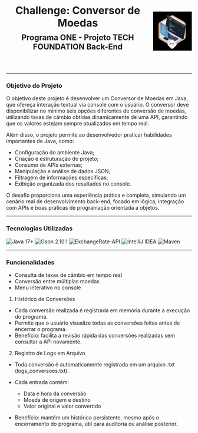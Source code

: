<div align="center" style="display: flex; flex-direction: row; align-items: center; justify-content: center; gap: 10px;">
  <div>
    <h1 style="margin: 0;"> Challenge: Conversor de Moedas</h1>
    <h2 align="center" style="margin-top: 10px;">Programa ONE - Projeto TECH FOUNDATION Back-End</h2>
  </div>
  <div style="display: flex; align-items: center; justify-content: center; height: 200px;">
    <img src="./assets/badge black-conversor.png" alt="Badge ONE" width="150">
  </div>
</div>

___

### Objetivo do Projeto

O objetivo deste projeto é desenvolver um Conversor de Moedas em Java, que ofereça interação textual via console com o usuário. O conversor deve disponibilizar no mínimo seis opções diferentes de conversão de moedas, utilizando taxas de câmbio obtidas dinamicamente de uma API, garantindo que os valores estejam sempre atualizados em tempo real.

Além disso, o projeto permite ao desenvolvedor praticar habilidades importantes de Java, como:
- Configuração do ambiente Java;
- Criação e estruturação do projeto;
- Consumo de APIs externas;
- Manipulação e análise de dados JSON;
- Filtragem de informações específicas;
- Exibição organizada dos resultados no console.

O desafio proporciona uma experiência prática e completa, simulando um cenário real de desenvolvimento back-end, focado em lógica, integração com APIs e boas práticas de programação orientada a objetos.

--- 
### Tecnologias Utilizadas

<p>
  <img src="https://img.shields.io/badge/Java-17+-orange?style=for-the-badge&logo=java&logoColor=white" alt="Java 17+">
  <img src="https://img.shields.io/badge/Gson-2.10.1-blue?style=for-the-badge" alt="Gson 2.10.1">
  <img src="https://img.shields.io/badge/ExchangeRate--API-lightgrey?style=for-the-badge" alt="ExchangeRate-API">
  <img src="https://img.shields.io/badge/IntelliJ%20IDEA-2023.2-purple?style=for-the-badge&logo=intellij-idea&logoColor=white" alt="IntelliJ IDEA">
  <img src="https://img.shields.io/badge/Maven-3.9.0-red?style=for-the-badge&logo=apachemaven&logoColor=white" alt="Maven">
</p>

---
### Funcionalidades 

- Consulta de taxas de câmbio em tempo real
- Conversão entre múltiplas moedas
- Menu interativo no console

1. Histórico de Conversões

- Cada conversão realizada é registrada em memória durante a execução do programa.
- Permite que o usuário visualize todas as conversões feitas antes de encerrar o programa.
- Benefício: facilita a revisão rápida das conversões realizadas sem consultar a API novamente.

2. Registro de Logs em Arquivo

- Toda conversão é automaticamente registrada em um arquivo .txt (logs_conversoes.txt).
- Cada entrada contém:
  - Data e hora da conversão
  - Moeda de origem e destino
  - Valor original e valor convertido

- Benefício: mantém um histórico persistente, mesmo após o encerramento do programa, útil para auditoria ou análise posterior.